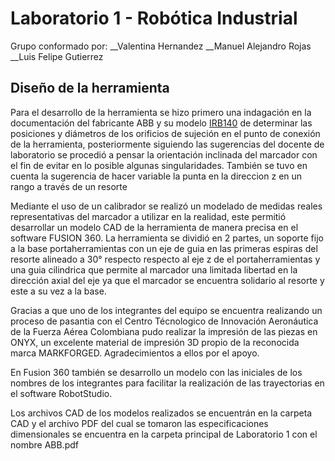# Laboratorio 1 - Robótica Industrial

Grupo conformado por:
__Valentina Hernandez
__Manuel Alejandro Rojas
__Luis Felipe Gutierrez

## Diseño de la herramienta

Para el desarrollo de la herramienta se hizo primero una indagación en la documentación del fabricante ABB y su modelo [IRB140]([https://en.wikipedia.org/wiki/Macaron](/ABB.pdf)) de determinar las posiciones y diámetros de los orificios de sujeción en el punto de conexión de la herramienta, posteriormente siguiendo las sugerencias del docente de laboratorio se procedió a pensar la orientación inclinada del marcador con el fin de evitar en lo posible algunas singularidades. También se tuvo en cuenta la sugerencia de hacer variable la punta en la direccion z en un rango a través de un resorte 

Mediante el uso de un calibrador se realizó un modelado de medidas reales representativas del marcador a utilizar en la realidad, este permitió desarrollar un modelo CAD de la herramienta de manera precisa en el software FUSION 360. La herramienta se dividió en 2 partes, un soporte fijo a la base portaherramientas con un eje de guia en las primeras espiras del resorte alineado a 30° respecto respecto al eje z de el portaherramientas y una guia cilindrica que permite al marcador una limitada libertad en la dirección axial del eje ya que el marcador se encuentra solidario al resorte y este a su vez a la base.

Gracias a que uno de los integrantes del equipo se encuentra realizando un proceso de pasantia con el Centro Técnologico de Innovación Aeronáutica de la Fuerza Aérea Colombiana pudo realizar la impresión de las piezas en ONYX, un excelente material de impresión 3D propio de la reconocida marca MARKFORGED. Agradecimientos a ellos por el apoyo.

En Fusion 360 también se desarrollo un modelo con las iniciales de los nombres de los integrantes para facilitar la realización de las trayectorias en el software RobotStudio.

Los archivos CAD de los modelos realizados se encuentrán en la carpeta CAD y el archivo PDF del cual se tomaron las especificaciones dimensionales se encuentra en la carpeta principal de Laboratorio 1 con el nombre ABB.pdf
